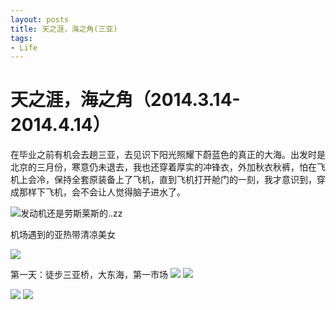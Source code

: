 ```yaml
---
layout: posts
title: 天之涯，海之角(三亚)
tags:
- Life
---
```

天之涯，海之角（2014.3.14-2014.4.14）
===========

在毕业之前有机会去趟三亚，去见识下阳光照耀下蔚蓝色的真正的大海。出发时是北京的三月份，寒意仍未退去，我也还穿着厚实的冲锋衣，外加秋衣秋裤，怕在飞机上会冷，保持全套原装备上了飞机，直到飞机打开舱门的一刻，我才意识到，穿成那样下飞机，会不会让人觉得脑子进水了。

<img src="http://p1.bqimg.com/4851/7215feb8c57a552d.jpg" alt="发动机还是劳斯莱斯的..zz" />

机场遇到的亚热带清凉美女

<img src="http://p1.bqimg.com/4851/fedaf98b5ec90466.jpg">

第一天：徒步三亚桥，大东海，第一市场
<img src="http://p1.bqimg.com/4851/ca2deb6f686898e9.jpg">
<img src="http://p1.bqimg.com/4851/5e57731e934aa073.jpg">

<img src="http://p1.bqimg.com/4851/8e62e64a07390350.jpg">


<img src="http://p1.bqimg.com/4851/7e8e6c62b5f64a65.jpg">


